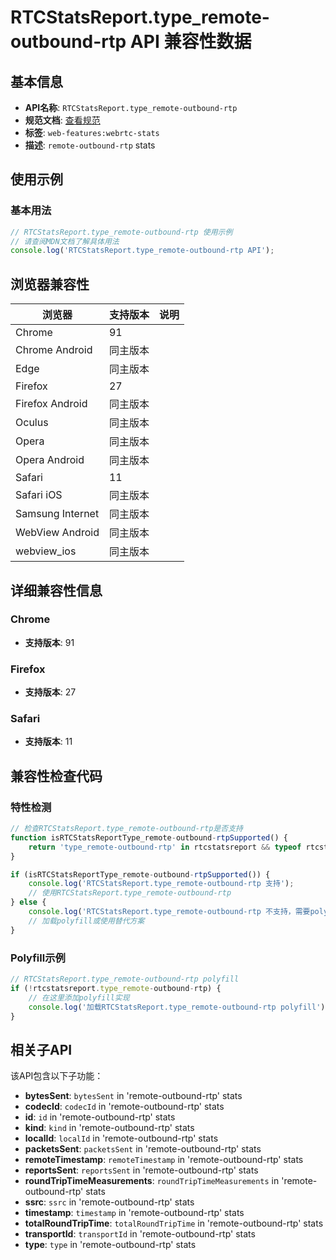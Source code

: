 # RTCStatsReport.type_remote-outbound-rtp API 兼容性数据

## 基本信息

- **API名称**: `RTCStatsReport.type_remote-outbound-rtp`
- **规范文档**: [查看规范](https://w3c.github.io/webrtc-stats/#dom-rtcstatstype-remote-outbound-rtp)
- **标签**: `web-features:webrtc-stats`
- **描述**: `remote-outbound-rtp` stats

## 使用示例

### 基本用法

```javascript
// RTCStatsReport.type_remote-outbound-rtp 使用示例
// 请查阅MDN文档了解具体用法
console.log('RTCStatsReport.type_remote-outbound-rtp API');
```

## 浏览器兼容性

| 浏览器 | 支持版本 | 说明 |
|--------|----------|------|
| Chrome | 91 |  |
| Chrome Android | 同主版本 |  |
| Edge | 同主版本 |  |
| Firefox | 27 |  |
| Firefox Android | 同主版本 |  |
| Oculus | 同主版本 |  |
| Opera | 同主版本 |  |
| Opera Android | 同主版本 |  |
| Safari | 11 |  |
| Safari iOS | 同主版本 |  |
| Samsung Internet | 同主版本 |  |
| WebView Android | 同主版本 |  |
| webview_ios | 同主版本 |  |

## 详细兼容性信息

### Chrome

- **支持版本**: 91

### Firefox

- **支持版本**: 27

### Safari

- **支持版本**: 11

## 兼容性检查代码

### 特性检测

```javascript
// 检查RTCStatsReport.type_remote-outbound-rtp是否支持
function isRTCStatsReportType_remote-outbound-rtpSupported() {
    return 'type_remote-outbound-rtp' in rtcstatsreport && typeof rtcstatsreport.type_remote-outbound-rtp === 'function';
}

if (isRTCStatsReportType_remote-outbound-rtpSupported()) {
    console.log('RTCStatsReport.type_remote-outbound-rtp 支持');
    // 使用RTCStatsReport.type_remote-outbound-rtp
} else {
    console.log('RTCStatsReport.type_remote-outbound-rtp 不支持，需要polyfill');
    // 加载polyfill或使用替代方案
}
```

### Polyfill示例

```javascript
// RTCStatsReport.type_remote-outbound-rtp polyfill
if (!rtcstatsreport.type_remote-outbound-rtp) {
    // 在这里添加polyfill实现
    console.log('加载RTCStatsReport.type_remote-outbound-rtp polyfill');
}
```

## 相关子API

该API包含以下子功能：

- **bytesSent**: `bytesSent` in 'remote-outbound-rtp' stats
- **codecId**: `codecId` in 'remote-outbound-rtp' stats
- **id**: `id` in 'remote-outbound-rtp' stats
- **kind**: `kind` in 'remote-outbound-rtp' stats
- **localId**: `localId` in 'remote-outbound-rtp' stats
- **packetsSent**: `packetsSent` in 'remote-outbound-rtp' stats
- **remoteTimestamp**: `remoteTimestamp` in 'remote-outbound-rtp' stats
- **reportsSent**: `reportsSent` in 'remote-outbound-rtp' stats
- **roundTripTimeMeasurements**: `roundTripTimeMeasurements` in 'remote-outbound-rtp' stats
- **ssrc**: `ssrc` in 'remote-outbound-rtp' stats
- **timestamp**: `timestamp` in 'remote-outbound-rtp' stats
- **totalRoundTripTime**: `totalRoundTripTime` in 'remote-outbound-rtp' stats
- **transportId**: `transportId` in 'remote-outbound-rtp' stats
- **type**: `type` in 'remote-outbound-rtp' stats

